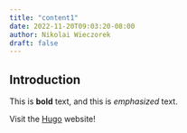 ```yaml
---
title: "content1"
date: 2022-11-20T09:03:20-08:00
author: Nikolai Wieczorek
draft: false
---
```

## Introduction

This is **bold** text, and this is *emphasized* text.

Visit the [Hugo](https://gohugo.io) website!
